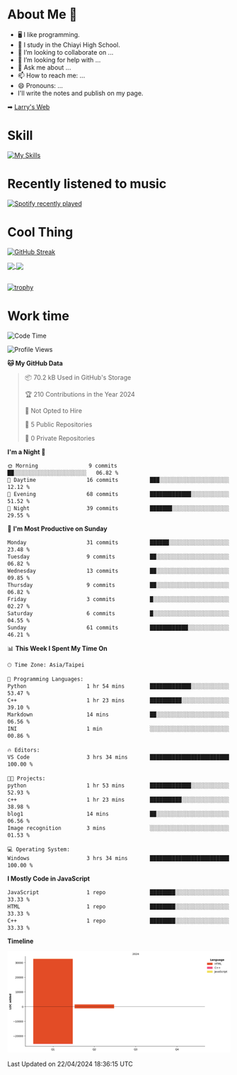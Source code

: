 # About Me 👋

- 🖥  I like programming.
- 🏫 I study in the Chiayi High School.
- 👯 I’m looking to collaborate on ...
- 🤔 I’m looking for help with ...
- 💬 Ask me about ...
- 📫 How to reach me: ...
- 😄 Pronouns: ...
- I'll write the notes and publish on my page.

➡︎ [Larry's Web](https://larryeng.github.io/)

# Skill
[![My Skills](https://skillicons.dev/icons?i=blender,arduino,vscode,visualstudio,pr,github,git,c,cpp,py,html,css,js)](https://skillicons.dev)
# Recently listened to music

[![Spotify recently played](https://spotify-recently-played-readme.vercel.app/api?user=31mqyfrlvkyusmaxegq4pvoow5we)](https://open.spotify.com/user/31mqyfrlvkyusmaxegq4pvoow5we)

# Cool Thing

[![GitHub Streak](https://streak-stats.demolab.com/?user=Larryeng&theme=holi-theme)](https://git.io/streak-stats)

<a href="https://github.com/anuraghazra/github-readme-stats">
  <img height=200 align="center" src="https://github-readme-stats.vercel.app/api?username=Larryeng&theme=github_dark&rank_icon=github" />
</a>
<a href="https://github.com/anuraghazra/convoychat">
  <img height=200 align="center" src="https://github-readme-stats.vercel.app/api/top-langs?username=Larryeng&layout=compact&langs_count=8&card_width=320&theme=github_dark" />
</a>

<br>

<br>

[![trophy](https://github-profile-trophy.vercel.app/?username=Larryeng&theme=darkhub)](https://github.com/ryo-ma/github-profile-trophy)
# Work time
<!--START_SECTION:waka-->
![Code Time](http://img.shields.io/badge/Code%20Time-146%20hrs%2033%20mins-blue)

![Profile Views](http://img.shields.io/badge/Profile%20Views-0-blue)

**🐱 My GitHub Data** 

> 📦 70.2 kB Used in GitHub's Storage 
 > 
> 🏆 210 Contributions in the Year 2024
 > 
> 🚫 Not Opted to Hire
 > 
> 📜 5 Public Repositories 
 > 
> 🔑 0 Private Repositories 
 > 
**I'm a Night 🦉** 

```text
🌞 Morning                9 commits           ██░░░░░░░░░░░░░░░░░░░░░░░   06.82 % 
🌆 Daytime                16 commits          ███░░░░░░░░░░░░░░░░░░░░░░   12.12 % 
🌃 Evening                68 commits          █████████████░░░░░░░░░░░░   51.52 % 
🌙 Night                  39 commits          ███████░░░░░░░░░░░░░░░░░░   29.55 % 
```
📅 **I'm Most Productive on Sunday** 

```text
Monday                   31 commits          ██████░░░░░░░░░░░░░░░░░░░   23.48 % 
Tuesday                  9 commits           ██░░░░░░░░░░░░░░░░░░░░░░░   06.82 % 
Wednesday                13 commits          ██░░░░░░░░░░░░░░░░░░░░░░░   09.85 % 
Thursday                 9 commits           ██░░░░░░░░░░░░░░░░░░░░░░░   06.82 % 
Friday                   3 commits           █░░░░░░░░░░░░░░░░░░░░░░░░   02.27 % 
Saturday                 6 commits           █░░░░░░░░░░░░░░░░░░░░░░░░   04.55 % 
Sunday                   61 commits          ████████████░░░░░░░░░░░░░   46.21 % 
```


📊 **This Week I Spent My Time On** 

```text
🕑︎ Time Zone: Asia/Taipei

💬 Programming Languages: 
Python                   1 hr 54 mins        █████████████░░░░░░░░░░░░   53.47 % 
C++                      1 hr 23 mins        ██████████░░░░░░░░░░░░░░░   39.10 % 
Markdown                 14 mins             ██░░░░░░░░░░░░░░░░░░░░░░░   06.56 % 
INI                      1 min               ░░░░░░░░░░░░░░░░░░░░░░░░░   00.86 % 

🔥 Editors: 
VS Code                  3 hrs 34 mins       █████████████████████████   100.00 % 

🐱‍💻 Projects: 
python                   1 hr 53 mins        █████████████░░░░░░░░░░░░   52.93 % 
c++                      1 hr 23 mins        ██████████░░░░░░░░░░░░░░░   38.98 % 
blog1                    14 mins             ██░░░░░░░░░░░░░░░░░░░░░░░   06.56 % 
Image recognition        3 mins              ░░░░░░░░░░░░░░░░░░░░░░░░░   01.53 % 

💻 Operating System: 
Windows                  3 hrs 34 mins       █████████████████████████   100.00 % 
```

**I Mostly Code in JavaScript** 

```text
JavaScript               1 repo              ████████░░░░░░░░░░░░░░░░░   33.33 % 
HTML                     1 repo              ████████░░░░░░░░░░░░░░░░░   33.33 % 
C++                      1 repo              ████████░░░░░░░░░░░░░░░░░   33.33 % 
```



**Timeline**

![Lines of Code chart](https://raw.githubusercontent.com/Larryeng/Larryeng/main/assets/bar_graph.png)


 Last Updated on 22/04/2024 18:36:15 UTC
<!--END_SECTION:waka-->
